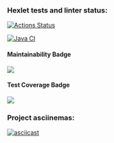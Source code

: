 ### Hexlet tests and linter status:
[![Actions Status](https://github.com/Evlit/java-project-71/actions/workflows/hexlet-check.yml/badge.svg)](https://github.com/Evlit/java-project-71/actions)

[![Java CI](https://github.com/Evlit/java-project-71/actions/workflows/main.yml/badge.svg)](https://github.com/Evlit/java-project-71/actions/workflows/main.yml)
#### Maintainability Badge
<a href="https://codeclimate.com/github/Evlit/java-project-71/maintainability"><img src="https://api.codeclimate.com/v1/badges/34bdb06d58fb1c7cdc57/maintainability" /></a>
#### Test Coverage Badge
<a href="https://codeclimate.com/github/Evlit/java-project-71/test_coverage"><img src="https://api.codeclimate.com/v1/badges/34bdb06d58fb1c7cdc57/test_coverage" /></a>

### Project asciinemas:
[![asciicast](https://asciinema.org/a/669223.svg)](https://asciinema.org/a/669223)